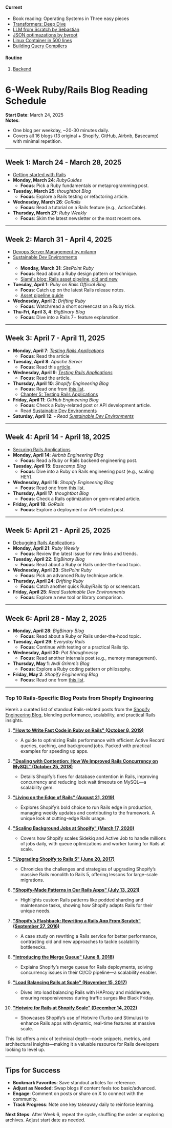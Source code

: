 #### Current
* Book reading: Operating Systems in Three easy pieces
* [Transformers: Deep Dive](https://www.brandonrohrer.com/transformers#second_order_skips)
* [LLM from Scratch by Sebastian](https://github.com/rasbt/LLMs-from-scratch)
* [JSON optimazations by byroot](https://byroot.github.io/)
* [Linux Container in 500 lines](https://blog.lizzie.io/linux-containers-in-500-loc.html)
* [Building Query Compilers](https://pi3.informatik.uni-mannheim.de/~moer/querycompiler.pdf)

#### Routine

1. [Backend](/backend.md)

# 6-Week Ruby/Rails Blog Reading Schedule
**Start Date**: March 24, 2025  
**Notes**:  
- One blog per weekday, ~20-30 minutes daily.
- Covers all 16 blogs (13 original + Shopify, GitHub, Airbnb, Basecamp) with minimal repetition.

---

## Week 1: March 24 - March 28, 2025
- [Getting started with Rails](https://guides.rubyonrails.org/getting_started.html)
- **Monday, March 24**: *RubyGuides*  
  - **Focus**: Pick a Ruby fundamentals or metaprogramming post.  
- **Tuesday, March 25**: *thoughtbot Blog*
  - **Focus**: Explore a Rails testing or refactoring article.  
- **Wednesday, March 26**: *GoRails*  
  - **Focus**: Read a tutorial on a Rails feature (e.g., ActionCable).  
- **Thursday, March 27**: *Ruby Weekly*  
  - **Focus**: Skim the latest newsletter or the most recent one.

---

## Week 2: March 31 - April 4, 2025
- [Devops Server Management by milanm](https://github.com/milanm/DevOps-Roadmap?tab=readme-ov-file#5-learn-server-management)
- [Sustainable Dev Environments](https://devbox.computer/)
- - **Monday, March 31**: *SitePoint Ruby*  
  - **Focus**: Read about a Ruby design pattern or technique.
  - [Siami's blog: Rails asset pipeline, old and new](https://blog.siami.fr/rails-asset-pipeline-old-and-new)  
- **Tuesday, April 1**: *Ruby on Rails Official Blog*  
  - **Focus**: Catch up on the latest Rails release notes.
  - [Asset pipeline guide](https://guides.rubyonrails.org/asset_pipeline.html)
- **Wednesday, April 2**: *Drifting Ruby*  
  - **Focus**: Watch/read a short screencast on a Ruby trick.  
- **Thu-Fri, April 3, 4**: *BigBinary Blog*
  - **Focus**: Dive into a Rails 7+ feature explanation.
---

## Week 3: April 7 - April 11, 2025
- **Monday, April 7**: *[Testing Rails Applications](https://guides.rubyonrails.org/testing.html)*  
  - **Focus**: Read the article
- **Tuesday, April 8**: *Apache Server*
  - **Focus**: Read this [article](https://www.twaino.com/en/blog/website-creation/apache-server-2/).  
- **Wednesday, April 9**: *[Testing Rails Applications](https://guides.rubyonrails.org/testing.html)*  
  - **Focus**: Read the article. 
- **Thursday, April 10**: *Shopify Engineering Blog*
  - **Focus**: Read one from [this list](#shopify).
  - [Chapter 5: Testing Rails Applications](https://guides.rubyonrails.org/testing.html#functional-testing-for-controllers)  
- **Friday, April 11**: *GitHub Engineering Blog*  
  - **Focus**: Check a Ruby-related post or API development article.
  - Read [Sustainable Dev Environments](https://devbox.computer/)
- **Saturday, April 12**: *- Read [Sustainable Dev Environments](https://devbox.computer/)*

---

## Week 4: April 14 - April 18, 2025
- [Securing Rails Applications](https://guides.rubyonrails.org/security.html)
- **Monday, April 14**: *Airbnb Engineering Blog*  
  - **Focus**: Read a Ruby or Rails backend engineering post.  
- **Tuesday, April 15**: *Basecamp Blog*  
  - **Focus**: Dive into a Ruby on Rails engineering post (e.g., scaling HEY).  
- **Wednesday, April 16**: *Shopify Engineering Blog*  
  - **Focus**: Read one from [this list](#shopify). 
- **Thursday, April 17**: *thoughtbot Blog*  
  - **Focus**: Check a Rails optimization or gem-related article.  
- **Friday, April 18**: *GoRails*  
  - **Focus**: Explore a deployment or API-related post.  

---

## Week 5: April 21 - April 25, 2025
- [Debugging Rails Applications](https://guides.rubyonrails.org/debugging_rails_applications.html)
- **Monday, April 21**: *Ruby Weekly*  
  - **Focus**: Review the latest issue for new links and trends.  
- **Tuesday, April 22**: *BigBinary Blog*  
  - **Focus**: Read about a Ruby or Rails under-the-hood topic.  
- **Wednesday, April 23**: *SitePoint Ruby*  
  - **Focus**: Pick an advanced Ruby technique article.  
- **Thursday, April 24**: *Drifting Ruby*  
  - **Focus**: Catch another quick Ruby/Rails tip or screencast.  
- **Friday, April 25**: *Read Sustainable Dev Environments*  
  - **Focus**: Explore a new tool or library comparison.  

---

## Week 6: April 28 - May 2, 2025
- **Monday, April 28**: *BigBinary Blog*
  - **Focus**: Read about a Ruby or Rails under-the-hood topic. 
- **Tuesday, April 29**: *Everyday Rails*  
  - **Focus**: Continue with testing or a practical Rails tip.  
- **Wednesday, April 30**: *Pat Shaughnessy*  
  - **Focus**: Read another internals post (e.g., memory management).  
- **Thursday, May 1**: *Avdi Grimm’s Blog*  
  - **Focus**: Explore a Ruby coding pattern or philosophy.  
- **Friday, May 2**: *Shopify Engineering Blog*  
  - **Focus**: Read one from [this list](#shopify).

---

### <a name="shopify"></a> Top 10 Rails-Specific Blog Posts from Shopify Engineering

Here’s a curated list of standout Rails-related posts from the [Shopify Engineering Blog](https://shopify.engineering/), blending performance, scalability, and practical Rails insights.

1. **["How to Write Fast Code in Ruby on Rails" (October 8, 2019)](https://shopify.engineering/how-to-write-fast-code-ruby-on-rails)**  
   - A guide to optimizing Rails performance with efficient Active Record queries, caching, and background jobs. Packed with practical examples for speeding up apps.

2. **["Dealing with Contention: How We Improved Rails Concurrency on MySQL" (October 25, 2018)](https://shopify.engineering/dealing-with-contention-how-we-improved-rails-concurrency-mysql)**  
   - Details Shopify’s fixes for database contention in Rails, improving concurrency and reducing lock wait timeouts on MySQL—a scalability gem.

3. **["Living on the Edge of Rails" (August 21, 2019)](https://shopify.engineering/living-edge-rails)**  
   - Explores Shopify’s bold choice to run Rails edge in production, managing weekly updates and contributing to the framework. A unique look at cutting-edge Rails usage.

4. **["Scaling Background Jobs at Shopify" (March 17, 2020)](https://shopify.engineering/scaling-background-jobs-shopify)**  
   - Covers how Shopify scales Sidekiq and Active Job to handle millions of jobs daily, with queue optimizations and worker tuning for Rails at scale.

5. **["Upgrading Shopify to Rails 5" (June 20, 2017)](https://shopify.engineering/upgrading-shopify-to-rails-5)**  
   - Chronicles the challenges and strategies of upgrading Shopify’s massive Rails monolith to Rails 5, offering lessons for large-scale migrations.

6. **["Shopify-Made Patterns in Our Rails Apps" (July 13, 2021)](https://shopify.engineering/shopify-made-patterns-our-rails-apps)**  
   - Highlights custom Rails patterns like podded sharding and maintenance tasks, showing how Shopify adapts Rails for their unique needs.

7. **["Shopify’s Flashback: Rewriting a Rails App From Scratch" (September 27, 2016)](https://shopify.engineering/shopify-flashback-rewriting-rails-app-scratch)**  
   - A case study on rewriting a Rails service for better performance, contrasting old and new approaches to tackle scalability bottlenecks.

8. **["Introducing the Merge Queue" (June 8, 2018)](https://shopify.engineering/introducing-the-merge-queue)**  
   - Explains Shopify’s merge queue for Rails deployments, solving concurrency issues in their CI/CD pipeline—a scalability enabler.

9. **["Load Balancing Rails at Scale" (November 15, 2017)](https://shopify.engineering/load-balancing-rails-scale)**  
   - Dives into load balancing Rails with HAProxy and middleware, ensuring responsiveness during traffic surges like Black Friday.

10. **["Hotwire for Rails at Shopify Scale" (December 14, 2022)](https://shopify.engineering/hotwire-for-rails-at-shopify-scale)**  
    - Showcases Shopify’s use of Hotwire (Turbo and Stimulus) to enhance Rails apps with dynamic, real-time features at massive scale.

This list offers a mix of technical depth—code snippets, metrics, and architectural insights—making it a valuable resource for Rails developers looking to level up.

---

## Tips for Success
- **Bookmark Favorites**: Save standout articles for reference.  
- **Adjust as Needed**: Swap blogs if content feels too basic/advanced.  
- **Engage**: Comment on posts or share on X to connect with the community.  
- **Track Progress**: Note one key takeaway daily to reinforce learning.  

**Next Steps**: After Week 6, repeat the cycle, shuffling the order or exploring archives. Adjust start date as needed.
